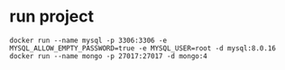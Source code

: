 # run project

    docker run --name mysql -p 3306:3306 -e MYSQL_ALLOW_EMPTY_PASSWORD=true -e MYSQL_USER=root -d mysql:8.0.16
    docker run --name mongo -p 27017:27017 -d mongo:4
